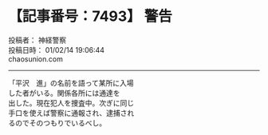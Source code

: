 # 【記事番号：7493】 警告

投稿者： 神経警察  
投稿日時： 01/02/14 19:06:44  
chaosunion.com

---

  
「平沢　進」の名前を語って某所に入場  
した者がいる。関係各所には通達を  
出した。現在犯人を捜査中。次ぎに同じ  
手口を使えば警察に通報され、逮捕され  
るのでそのつもりでいるべし。  
  
  
